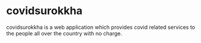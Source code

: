 # covidsurokkha
 covidsurokkha is a web application which provides covid related services to the people all over the country with no charge.
